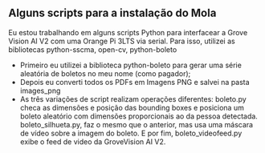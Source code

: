 ## Alguns scripts para a instalação do Mola
Eu estou trabalhando em alguns scripts Python para interfacear a Grove Vision AI V2 com uma Orange Pi 3LTS via serial.
Para isso, utilizei as bibliotecas python-sscma, open-cv, python-boleto

* Primeiro eu utilizei a biblioteca python-boleto para gerar uma série aleatória de boletos no meu nome (como pagador);
* Depois eu converti todos os PDFs em Imagens PNG e salvei na pasta images_png
* As três variações de script realizam operações diferentes: boleto.py checa as dimensões e posição das bounding boxes e
  posiciona um boleto aleatório com dimensões proporcionais ao da pessoa detectada. boleto_silhueta.py, faz o mesmo que o
  anterior, mas usa uma máscara de vídeo sobre a imagem do boleto. E por fim, boleto_videofeed.py exibe o feed de video
  da GroveVision AI V2.

  
